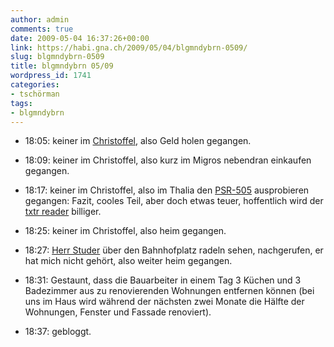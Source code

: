 ```yaml
---
author: admin
comments: true
date: 2009-05-04 16:37:26+00:00
link: https://habi.gna.ch/2009/05/04/blgmndybrn-0509/
slug: blgmndybrn-0509
title: blgmndybrn 05/09
wordpress_id: 1741
categories:
- tschörman
tags:
- blgmndybrn
---
```



  
  * 18:05: keiner im [Christoffel](http://upcoming.yahoo.com/event/1490133/), also Geld holen gegangen.  



  
  * 18:09: keiner im Christoffel, also kurz im Migros nebendran einkaufen gegangen.


  
  * 18:17: keiner im Christoffel, also im Thalia den [PSR-505](http://www.sonystyle.com/webapp/wcs/stores/servlet/ProductDisplay?catalogId=10551&storeId=10151&langId=-1&productId=8198552921665245739) ausprobieren gegangen: Fazit, cooles Teil, aber doch etwas teuer, hoffentlich wird der [txtr reader](http://reader.txtr.com/) billiger.


  
  * 18:25: keiner im Christoffel, also heim gegangen.


  
  * 18:27: [Herr Studer](http://hymnos.existenz.ch/) über den Bahnhofplatz radeln sehen, nachgerufen, er hat mich nicht gehört, also weiter heim gegangen.


  
  * 18:31: Gestaunt, dass die Bauarbeiter in einem Tag 3 Küchen und 3 Badezimmer aus zu renovierenden Wohnungen entfernen können (bei uns im Haus wird während der nächsten zwei Monate die Hälfte der Wohnungen, Fenster und Fassade renoviert).


  
  * 18:37: gebloggt.



